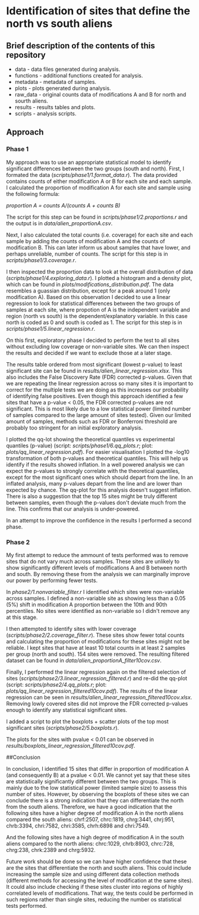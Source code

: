 # Identification of sites that define the north vs south aliens

## Brief description of the contents of this repository
- data - data files generated during analysis.
- functions - additional functions created for analysis.
- metadata - metadata of samples.
- plots - plots generated during analysis.
- raw_data - original counts data of modifications A and B for north and sourth aliens.
- results - results tables and plots.
- scripts - analysis scripts.

## Approach

### Phase 1
My approach was to use an appropriate statistical model to identify significant differences between the two groups (south and north). 
First, I formated the data (_scripts/phase1/1.format_data.r_). The data provided contains counts of either modification A or B for each site and each sample. I calculated the proportion of modification A for each site and sample using the following formula:

_proportion A = counts A/(counts A + counts B)_

The script for this step can be found in _scripts/phase1/2.proportions.r_ and the output is in _data/alien_proportionA.csv_.

Next, I also calculated the total counts (i.e. coverage) for each site and each sample by adding the counts of modification A and the counts of modification B. This can later inform us about samples that have lower, and perhaps unreliable, number of counts. The script for this step is in _scripts/phase1/3.coverage.r_.

I then inspected the proportion data to look at the overall distribution of data (_scripts/phase1/4.exploring_data.r_). I plotted a histogram and a density plot, which can be found in _plots/modifications_distribution.pdf_. 
The data resembles a guassian distribution, except for a peak around 1 (only modification A). Based on this observation I decided to use a linear regression to look for statistical differences between the two groups of samples at each site, where propotion of A is the independent variable and region (north vs south) is the dependent/explanatory variable. In this case north is coded as 0 and south is coded as 1. The script for this step is in _scripts/phase1/5.linear_regression.r_.

On this first, exploratory phase I decided to perform the test to all sites without excluding low coverage or non-variable sites. We can then inspect the results and decided if we want to exclude those at a later stage.

The results table ordered from most significant (lowest p-value) to least significant site can be found in _results/alien_linear_regression.xlsx_. This also includes the False Discovery Rate (FDR) corrected p-values. Given that we are repeating the linear regression across so many sites it is important to correct for the multiple tests we are doing as this increases our probability of identifying false positives.
Even though this approach identified a few sites that have a p-value < 0.05, the FDR corrected p-values are not significant. This is most likely due to a low statistical power (limited number of samples compared to the large amount of sites tested). Given our limited amount of samples, methods such as FDR or Bonferroni threshold are probably too stringent for an initial exploratory analysis. 

I plotted the qq-lot showing the theoretical quantiles vs experimental quantiles (p-value) (script: _scripts/phase1/6.qq_plots.r_; plot: _plots/qq_linear_regression.pdf_). For easier visualisation I plotted the -log10 transformation of both p-values and theoretical quantiles.
This will help us identify if the results showed inflation. In a well powered analysis we can expect the p-values to strongly correlate with the theoretical quantiles, except for the most significant ones which should depart from the line. In an inflated analysis, many p-values depart from the line and are lower than expected by chance.
The qq-plot for this analysis doesn't suggest inflation. There is also a suggestion that the top 15 sites might be truly different between samples, even though the p-values don't deviate much from the line. This confirms that our analysis is under-powered.

In an attempt to improve the confidence in the results I performed a second phase.

### Phase 2

My first attempt to reduce the ammount of tests performed was to remove sites that do not vary much across samples. These sites are unlikely to show significantly different levels of modifications A and B between north and south. By removing these from the analysis we can marginally improve our power by performing fewer tests.

In _phase2/1.nonvariable_filter.r_ I identified which sites were non-variable across samples. I defined a non-variable site as showing less than a 0.05 (5%) shift in modification A proportion between the 10th and 90th percentiles. No sites were identified as non-variable so I didn't remove any at this stage.

I then attempted to identify sites with lower coverage (_scripts/phase2/2.coverage_filter.r_). These sites show fewer total counts and calculating the proportion of modifications for these sites might not be reliable. I kept sites that have at least 10 total counts in at least 2 samples per group (north and south). 154 sites were removed. The resulting filtered dataset can be found in _data/alien_proportionA_filter10cov.csv_.

Finally, I performed the linear regression again on the filtered selection of sites (_scripts/phase2/3.linear_regression_filtered.r_) and re-did the qq-plot (script: _scripts/phase2/4.qq_plots.r_; plot: _plots/qq_linear_regression_filtered10cov.pdf_). 
The results of the linear regression can be seen in _results/alien_linear_regression_filtered10cov.xlsx_.
Removing lowly covered sites did not improve the FDR corrected p-values enough to identify any statistical significant sites.

I added a script to plot the boxplots + scatter plots of the top most significant sites (_scripts/phase2/5.boxplots.r_).

The plots for the sites with pvalue < 0.01 can be observed in _results/boxplots_linear_regression_filtered10cov.pdf_. 


##Conclusion

In conclusion, I identified 15 sites that differ in proportion of modification A (and consequently B) at a pvalue < 0.01.
We cannot yet say that these sites are statistically significantly different between the two groups. This is mainly due to the low statistical power (limited sample size) to assess this number of sites. However, by observing the boxplots of these sites we can conclude there is a strong indication that they can differentiate the north from the south aliens. Therefore, we have a good indication that the following sites have a higher degree of modification A in the north aliens compared the south aliens:
chrf:2507,
chrc:1819,
chrg:3441,
chrj:951,
chrb:3394,
chri:7582,
chri:3585,
chrh:6898 and
chri:7549.

And the following sites have a high degree of modification A in the south aliens compared to the north aliens:
chrc:1029,
chrb:8903,
chrc:728,
chrg:238,
chrk:2389 and
chrg:5932.

Future work should be done so we can have higher confidence that these are the sites that differentiate the north and south aliens. This could include increasing the sample size and using different data collection methods (different methods for accessing the level of modification at the same sites). It could also include checking if these sites cluster into regions of highly correlated levels of modifications. That way, the tests could be performed in such regions rather than single sites, reducing the number os statistical tests performed. 
